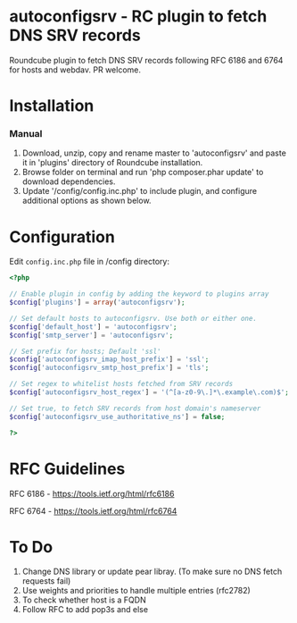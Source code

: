 # autoconfigsrv - RC plugin to fetch DNS SRV records

Roundcube plugin to fetch DNS SRV records following RFC 6186 and 6764 for hosts and webdav. PR welcome.


# Installation

### Manual ###

1. Download, unzip, copy and rename master to 'autoconfigsrv' and paste it in 'plugins' directory of Roundcube installation. 
2. Browse folder on terminal and run 'php composer.phar update' to download dependencies.
3. Update '<roundcube installation>/config/config.inc.php' to include plugin, and configure additional options as shown below.


# Configuration

Edit `config.inc.php` file in <Your-roundcube-install-basepath>/config directory:

```php
<?php

// Enable plugin in config by adding the keyword to plugins array
$config['plugins'] = array('autoconfigsrv');

// Set default hosts to autoconfigsrv. Use both or either one.
$config['default_host'] = 'autoconfigsrv';
$config['smtp_server'] = 'autoconfigsrv';

// Set prefix for hosts; Default 'ssl'
$config['autoconfigsrv_imap_host_prefix'] = 'ssl';
$config['autoconfigsrv_smtp_host_prefix'] = 'tls';

// Set regex to whitelist hosts fetched from SRV records
$config['autoconfigsrv_host_regex'] = '(^[a-z0-9\.]*\.example\.com)$';

// Set true, to fetch SRV records from host domain's nameserver
$config['autoconfigsrv_use_authoritative_ns'] = false;

?>
```


# RFC Guidelines

RFC 6186 - https://tools.ietf.org/html/rfc6186

RFC 6764 - https://tools.ietf.org/html/rfc6764


# To Do

1. Change DNS library or update pear libray. (To make sure no DNS fetch requests fail)
2. Use weights and priorities to handle multiple entries (rfc2782)
3. To check whether host is a FQDN
4. Follow RFC to add pop3s and else

